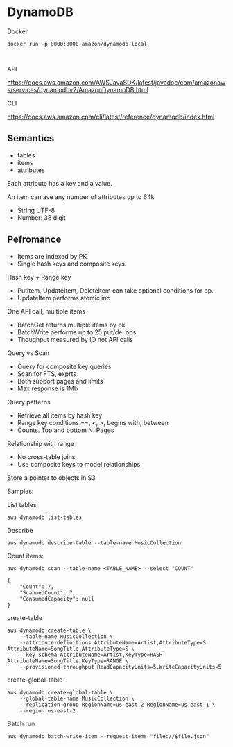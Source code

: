 # DynamoDB

Docker
```
docker run -p 8000:8000 amazon/dynamodb-local



```

API 

https://docs.aws.amazon.com/AWSJavaSDK/latest/javadoc/com/amazonaws/services/dynamodbv2/AmazonDynamoDB.html

CLI

https://docs.aws.amazon.com/cli/latest/reference/dynamodb/index.html

## Semantics

* tables
* items
* attributes

Each attribute has a key and a value.

An item can ave any number of attributes up to 64k

* String UTF-8
* Number: 38 digit

## Pefromance

* Items are indexed by PK
* Single hash keys and composite keys.

Hash key + Range key

* PutItem, UpdateItem, DeleteItem can take optional conditions for op.
* UpdateItem performs atomic inc

One API call, multiple items

* BatchGet returns multiple items by pk
* BatchWrite performs up to 25 put/del ops
* Thoughput measured by IO not API calls

Query vs Scan

* Query for composite key queries
* Scan for FTS, exprts
* Both support pages and limits
* Max response is 1Mb

Query patterns

* Retrieve all items by hash key
* Range key conditions ==, <, >, begins with, between
* Counts. Top and bottom N. Pages

Relationship with range

* No cross-table joins
* Use composite keys to model relationships

Store a pointer to objects in S3




Samples:

List tables
```
aws dynamodb list-tables
```

Describe
```
aws dynamodb describe-table --table-name MusicCollection
```

Count items:
```
aws dynamodb scan --table-name <TABLE_NAME> --select "COUNT"

{
    "Count": 7,
    "ScannedCount": 7,
    "ConsumedCapacity": null
}
```

create-table
```
aws dynamodb create-table \
    --table-name MusicCollection \
    --attribute-definitions AttributeName=Artist,AttributeType=S AttributeName=SongTitle,AttributeType=S \
    --key-schema AttributeName=Artist,KeyType=HASH AttributeName=SongTitle,KeyType=RANGE \
    --provisioned-throughput ReadCapacityUnits=5,WriteCapacityUnits=5
```

create-global-table
```
aws dynamodb create-global-table \
    --global-table-name MusicCollection \
    --replication-group RegionName=us-east-2 RegionName=us-east-1 \
    --region us-east-2
```

Batch run
```
aws dynamodb batch-write-item --request-items "file://$file.json" 
```